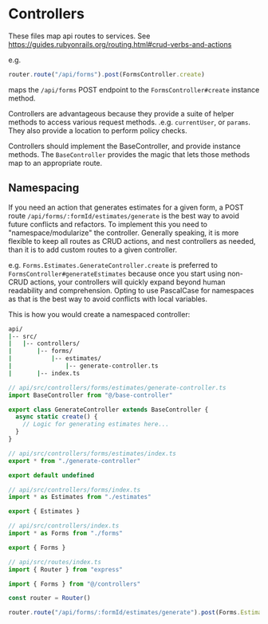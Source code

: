 # Controllers

These files map api routes to services.
See https://guides.rubyonrails.org/routing.html#crud-verbs-and-actions

e.g.

```typescript
router.route("/api/forms").post(FormsController.create)
```

maps the `/api/forms` POST endpoint to the `FormsController#create` instance method.

Controllers are advantageous because they provide a suite of helper methods to access various request methods. .e.g. `currentUser`, or `params`. They also provide a location to perform policy checks.

Controllers should implement the BaseController, and provide instance methods.
The `BaseController` provides the magic that lets those methods map to an appropriate route.

## Namespacing

If you need an action that generates estimates for a given form, a POST route `/api/forms/:formId/estimates/generate` is the best way to avoid future conflicts and refactors. To implement this you need to "namespace/modularize" the controller. Generally speaking, it is more flexible to keep all routes as CRUD actions, and nest controllers as needed, than it is to add custom routes to a given controller.

e.g. `Forms.Estimates.GenerateController.create` is preferred to `FormsController#generateEstimates` because once you start using non-CRUD actions, your controllers will quickly expand beyond human readability and comprehension. Opting to use PascalCase for namespaces as that is the best way to avoid conflicts with local variables.

This is how you would create a namespaced controller:

```bash
api/
|-- src/
|   |-- controllers/
|       |-- forms/
|           |-- estimates/
|               |-- generate-controller.ts
|       |-- index.ts
```

```typescript
// api/src/controllers/forms/estimates/generate-controller.ts
import BaseController from "@/base-controller"

export class GenerateController extends BaseController {
  async static create() {
    // Logic for generating estimates here...
  }
}
```

```typescript
// api/src/controllers/forms/estimates/index.ts
export * from "./generate-controller"

export default undefined
```

```typescript
// api/src/controllers/forms/index.ts
import * as Estimates from "./estimates"

export { Estimates }
```

```typescript
// api/src/controllers/index.ts
import * as Forms from "./forms"

export { Forms }
```

```typescript
// api/src/routes/index.ts
import { Router } from "express"

import { Forms } from "@/controllers"

const router = Router()

router.route("/api/forms/:formId/estimates/generate").post(Forms.Estimates.GenerateController.create)
```
